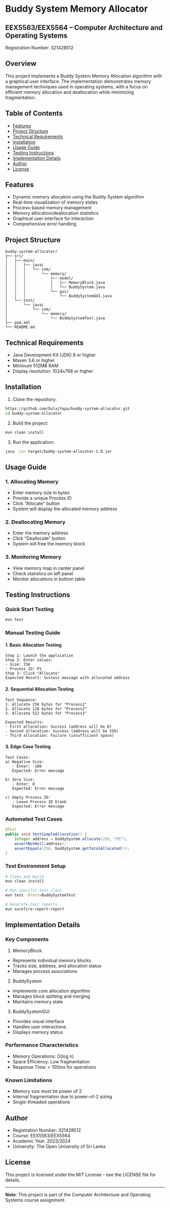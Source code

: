 # Buddy System Memory Allocator
## EEX5563/EEX5564 – Computer Architecture and Operating Systems
Registration Number: 321428512

## Overview
This project implements a Buddy System Memory Allocation algorithm with a graphical user interface. The implementation demonstrates memory management techniques used in operating systems, with a focus on efficient memory allocation and deallocation while minimizing fragmentation.

## Table of Contents
- [Features](#features)
- [Project Structure](#project-structure)
- [Technical Requirements](#technical-requirements)
- [Installation](#installation)
- [Usage Guide](#usage-guide)
- [Testing Instructions](#testing-instructions)
- [Implementation Details](#implementation-details)
- [Author](#author)
- [License](#license)

## Features
- Dynamic memory allocation using the Buddy System algorithm
- Real-time visualization of memory states
- Process-based memory management
- Memory allocation/deallocation statistics
- Graphical user interface for interaction
- Comprehensive error handling

## Project Structure
```
buddy-system-allocator/
├── src/
│   ├── main/
│   │   ├── java/
│   │   │   └── com/
│   │   │       └── memory/
│   │   │           ├── model/
│   │   │           │   ├── MemoryBlock.java
│   │   │           │   └── BuddySystem.java
│   │   │           └── gui/
│   │   │               └── BuddySystemGUI.java
│   └── test/
│       └── java/
│           └── com/
│               └── memory/
│                   └── BuddySystemTest.java
├── pom.xml
└── README.md
```

## Technical Requirements
- Java Development Kit (JDK) 8 or higher
- Maven 3.6 or higher
- Minimum 512MB RAM
- Display resolution: 1024x768 or higher

## Installation
1. Clone the repository:
```bash
https://github.com/DulajYapa/buddy-system-allocator.git
cd buddy-system-allocator
```

2. Build the project:
```bash
mvn clean install
```

3. Run the application:
```bash
java -jar target/buddy-system-allocator-1.0.jar
```

## Usage Guide

### 1. Allocating Memory
- Enter memory size in bytes
- Provide a unique Process ID
- Click "Allocate" button
- System will display the allocated memory address

### 2. Deallocating Memory
- Enter the memory address
- Click "Deallocate" button
- System will free the memory block

### 3. Monitoring Memory
- View memory map in center panel
- Check statistics on left panel
- Monitor allocations in bottom table

## Testing Instructions

### Quick Start Testing
```bash
mvn test
```

### Manual Testing Guide

#### 1. Basic Allocation Testing
```
Step 1: Launch the application
Step 2: Enter values:
- Size: 256
- Process ID: P1
Step 3: Click "Allocate"
Expected Result: Success message with allocated address
```

#### 2. Sequential Allocation Testing
```
Test Sequence:
1. Allocate 256 bytes for "Process1"
2. Allocate 128 bytes for "Process2"
3. Allocate 512 bytes for "Process3"

Expected Results:
- First allocation: Success (address will be 0)
- Second allocation: Success (address will be 256)
- Third allocation: Failure (insufficient space)
```

#### 3. Edge Case Testing
```
Test Cases:
a) Negative Size:
   - Enter: -100
   Expected: Error message

b) Zero Size:
   - Enter: 0
   Expected: Error message

c) Empty Process ID:
   - Leave Process ID blank
   Expected: Error message
```

### Automated Test Cases
```java
@Test
public void testSimpleAllocation() {
    Integer address = buddySystem.allocate(256, "P1");
    assertNotNull(address);
    assertEquals(256, buddySystem.getTotalAllocated());
}
```

### Test Environment Setup
```bash
# Clean and build
mvn clean install

# Run specific test class
mvn test -Dtest=BuddySystemTest

# Generate test reports
mvn surefire-report:report
```

## Implementation Details

### Key Components

1. MemoryBlock
- Represents individual memory blocks
- Tracks size, address, and allocation status
- Manages process associations

2. BuddySystem
- Implements core allocation algorithm
- Manages block splitting and merging
- Maintains memory state

3. BuddySystemGUI
- Provides visual interface
- Handles user interactions
- Displays memory status

### Performance Characteristics
- Memory Operations: O(log n)
- Space Efficiency: Low fragmentation
- Response Time: < 100ms for operations

### Known Limitations
- Memory size must be power of 2
- Internal fragmentation due to power-of-2 sizing
- Single-threaded operations

## Author
- Registration Number: 321428512
- Course: EEX5563/EEX5564
- Academic Year: 2023/2024
- University: The Open University of Sri Lanka

## License
This project is licensed under the MIT License - see the LICENSE file for details.

---
**Note**: This project is part of the Computer Architecture and Operating Systems course assignment.
